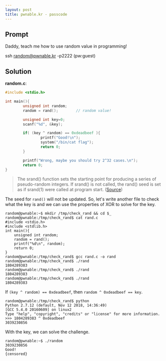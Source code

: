 ```yaml
---
layout: post
title: pwnable.kr - passcode
---
```


## Prompt
Daddy, teach me how to use random value in programming!

ssh random@pwnable.kr -p2222 (pw:guest)

## Solution

**random.c**:
```c
#include <stdio.h>

int main(){
        unsigned int random;
        random = rand();        // random value!

        unsigned int key=0;
        scanf("%d", &key);

        if( (key ^ random) == 0xdeadbeef ){
                printf("Good!\n");
                system("/bin/cat flag");
                return 0;
        }

        printf("Wrong, maybe you should try 2^32 cases.\n");
        return 0;
}
```
> The srand() function sets the starting point for producing a series of pseudo-random integers. If srand() is not called, the rand() seed is set as if srand(1) were called at program start. ([Source](https://www.geeksforgeeks.org/rand-and-srand-in-ccpp/))

The seed for `rand()` will not be updated. So, let's write another file to check what the key is and we can use the properties of XOR to solve for the key.

```
random@pwnable:~$ mkdir /tmp/check_rand && cd $_
random@pwnable:/tmp/check_rand$ cat rand.c
#include <stdio.h>
#include <stdlib.h>
int main(){
    unsigned int random;
    random = rand();
    printf("%d\n", random);
    return 0;
}
random@pwnable:/tmp/check_rand$ gcc rand.c -o rand
random@pwnable:/tmp/check_rand$ ./rand
1804289383
random@pwnable:/tmp/check_rand$ ./rand
1804289383
random@pwnable:/tmp/check_rand$ ./rand
1804289383
```
If `(key ^ random) == 0xdeadbeef`, then `random ^ 0xdeadbeef == key`.

```
random@pwnable:/tmp/check_rand$ python
Python 2.7.12 (default, Nov 12 2018, 14:36:49)
[GCC 5.4.0 20160609] on linux2
Type "help", "copyright", "credits" or "license" for more information.
>>> 1804289383 ^ 0xdeadbeef
3039230856
```
With the key, we can solve the challenge.
```
random@pwnable:~$ ./random
3039230856
Good!
{censored}
```